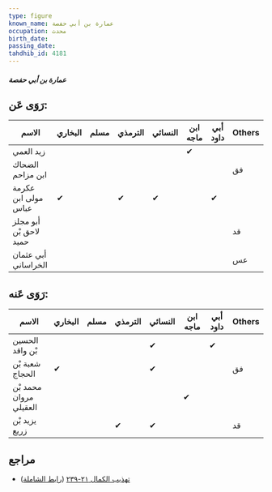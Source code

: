 ```yaml
---
type: figure
known_name: عمارة بن أبي حفصة
occupation: محدث
birth_date:
passing_date:
tahdhib_id: 4181
---
```

##### عمارة بن أبي حفصة

## رَوَى عَن:
| الاسم                  | البخاري | مسلم | الترمذي | النسائي | ابن ماجه | أبي داود | Others |
| ---------------------- | ------- | ---- | ------- | ------- | -------- | -------- | ------ |
| زيد العمي              |         |      |         |         | ✔        |          |        |
| الضحاك ابن مزاحم       |         |      |         |         |          |          | فق     |
| عكرمة مولى ابن عباس    | ✔       |      | ✔       | ✔       |          | ✔        |        |
| أبو مجلز لاحق بْن حميد |         |      |         |         |          |          | قد     |
| أبي عثمان الخراساني    |         |      |         |         |          |          | عس     |
## رَوَى عَنه:
| الاسم                  | البخاري | مسلم | الترمذي | النسائي | ابن ماجه | أبي داود | Others |
| ---------------------- | ------- | ---- | ------- | ------- | -------- | -------- | ------ |
| الحسين بْن واقد        |         |      |         | ✔       |          | ✔        |        |
| شعبة بْن الحجاج        | ✔       |      |         | ✔       |          |          | فق     |
| محمد بْن مروان العقيلي |         |      |         |         | ✔        |          |        |
| يزيد بْن زريع          |         |      | ✔       | ✔       |          |          | قد     |
## مراجع
- [تهذيب الكمال ٢١-٢٣٩](obsidian://open?vault=Tahdhib-al-Kamal&file=Figures/٤١٨١-عمارة%20بن%20أبي%20حفصة) ([رابط الشاملة](https://shamela.ws/book/3722/10886))
